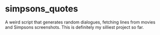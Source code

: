 # simpsons_quotes
A weird script that generates random dialogues, fetching lines from movies and Simpsons screenshots.
This is definitely my silliest project so far.
